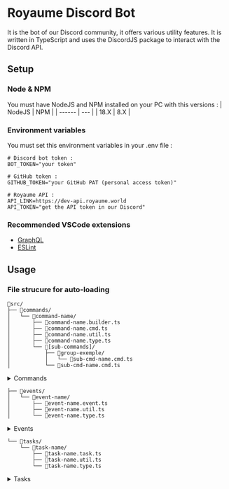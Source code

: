 # Royaume Discord Bot
It is the bot of our Discord community, it offers various utility features. It is written in TypeScript and uses the DiscordJS package to interact with the Discord API. 

## Setup
### Node & NPM
You must have NodeJS and NPM installed on your PC with this versions :
| NodeJS | NPM |
| ------ | --- |
| 18.X   | 8.X |

### Environment variables
You must set this environment variables in your .env file :
```
# Discord bot token :
BOT_TOKEN="your token"

# GitHub token :
GITHUB_TOKEN="your GitHub PAT (personal access token)"

# Royaume API :
API_LINK=https://dev-api.royaume.world
API_TOKEN="get the API token in our Discord"
```

### Recommended VSCode extensions
- [GraphQL](https://marketplace.visualstudio.com/items?itemName=GraphQL.vscode-graphql-syntax)
- [ESLint](https://marketplace.visualstudio.com/items?itemName=dbaeumer.vscode-eslint)

## Usage
### File strucure for auto-loading
```
📂src/
├── 📂commands/
│   └── 📂command-name/
│       ├── 📄command-name.builder.ts
│       ├── 📄command-name.cmd.ts
│       ├── 📄command-name.util.ts
│       ├── 📄command-name.type.ts
│       └── 📂[sub-commands]/
│           ├── 📂group-exemple/
│           │   └── 📄sub-cmd-name.cmd.ts
│           └── 📄sub-cmd-name.cmd.ts
```
<details>
  <summary>Commands</summary>

⚠ All commands files, sub-commands files, groups folders and sub-command-group files should have the same name as defined in your `command-name.builder.ts`

---
#### `command-name.builder.ts`
Builder of our command
| export         | type                     | required                     | description                                              |
| :------------- | :----------------------- | :--------------------------- | :------------------------------------------------------- |
| `slashCommand` | `SlashCommandDefinition` | `true`                       | SlashCommandBuilder of our command                       |
| `enableInDev`  | `EnableInDev`            | `false` *(default: `false`)* | If bot is launch in dev-mode, command will not be loaded |

---
#### `command-name.cmd.ts`
Execution of our command
| export    | type             | required | description                                 |
| :-------- | :--------------- | :------- | :------------------------------------------ |
| `execute` | `CommandExecute` | `true`   | Will be executed when the command is called |
---
<details>
  <summary>SubCommands</summary>

`SubCommands` are located in `[sub-commands]/` folder of our command

#### `group-exemple/sub-cmd-name.cmd.ts`
Execution of our sub-command group
| export    | type             | required | description                                           |
| :-------- | :--------------- | :------- | :---------------------------------------------------- |
| `execute` | `CommandExecute` | `true`   | Will be executed when the sub command group is called |

#### `sub-cmd-name.cmd.ts`
Execution of our sub-command
| export    | type             | required | description                                     |
| :-------- | :--------------- | :------- | :---------------------------------------------- |
| `execute` | `CommandExecute` | `true`   | Will be executed when the sub command is called |
</details>

---
#### `command-name.util.ts`
All utilities functions our command need

---
#### `command-name.type.ts`
All types our command need

---
</details>

```
├── 📂events/
│   └── 📂event-name/
│       ├── 📄event-name.event.ts
│       ├── 📄event-name.util.ts
│       └── 📄event-name.type.ts
```
<details>
  <summary>Events</summary>

#### `event-name.event.ts`
Builder of our event
| export        | type           | required                     | description                                            |
| :------------ | :------------- | :--------------------------- | :----------------------------------------------------- |
| `event`       | `EventName`    | `true`                       | Name of our targeted event                             |
| `execute`     | `EventExecute` | `true`                       | Will be executed when our event will be called         |
| `enableInDev` | `EnableInDev`  | `false` *(default: `false`)* | If bot is launch in dev-mode, event will not be loaded |

---
#### `event-name.util.ts`
All utilities functions our event need

---
#### `event-name.type.ts`
All types our event need

---
</details>

```
└── 📂tasks/
    └── 📂task-name/
        ├── 📄task-name.task.ts
        ├── 📄task-name.util.ts
        └── 📄task-name.type.ts
```
<details>
  <summary>Tasks</summary>

#### `task-name.task.ts`
Builder of our event
| export        | type           | required                     | description                                                                                  |
| :------------ | :------------- | :--------------------------- | :------------------------------------------------------------------------------------------- |
| `interval`    | `TaskInterval` | `true`                       | Interval of our task *(write in cron syntaxe: "* * * * * *" => "sec min hour d month week")* |
| `execute`     | `TaskExecute`  | `true`                       | Will be executed when our task will be on his interval                                       |
| `enableInDev` | `EnableInDev`  | `false` *(default: `false`)* | If bot is launch in dev-mode, task will not be loaded                                        |

---
#### `task-name.util.ts`
All utilities functions our task need

---
#### `task-name.type.ts`
All types our task need

---
</details>